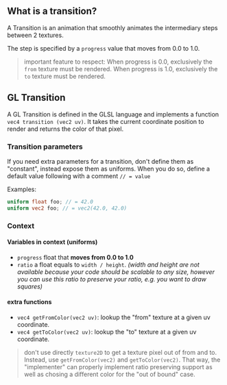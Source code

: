 
## What is a transition?

A Transition is an animation that smoothly animates the intermediary steps between 2 textures.

The step is specified by a `progress` value that moves from 0.0 to 1.0.

> important feature to respect: When progress is 0.0, exclusively the `from` texture must be rendered. When progress is 1.0, exclusively the `to` texture must be rendered.

## GL Transition

A GL Transition is defined in the GLSL language and implements a function `vec4 transition (vec2 uv)`. It takes the current coordinate position to render and returns the color of that pixel.

### Transition parameters

If you need extra parameters for a transition, don't define them as "constant", instead expose them as uniforms.
When you do so, define a default value following with a comment `// = value`

Examples:

```glsl
uniform float foo; // = 42.0
uniform vec2 foo; // = vec2(42.0, 42.0)
```

### Context

#### Variables in context (uniforms)

- `progress` float that **moves from 0.0 to 1.0**
- `ratio` a float equals to `width / height`. *(width and height are not available because your code should be scalable to any size, however you can use this ratio to preserve your ratio, e.g. you want to draw squares)*

#### extra functions

- `vec4 getFromColor(vec2 uv)`: lookup the "from" texture at a given uv coordinate.
- `vec4 getToColor(vec2 uv)`: lookup the "to" texture at a given uv coordinate.

> don't use directly `texture2D` to get a texture pixel out of from and to. Instead, use `getFromColor(vec2)` and `getToColor(vec2)`. That way, the "implementer" can properly implement ratio preserving support as well as chosing a different color for the "out of bound" case.
